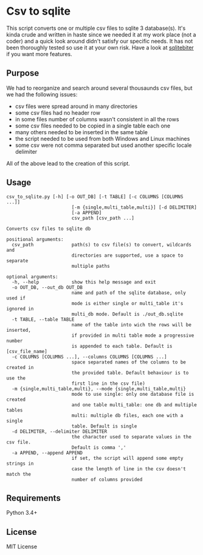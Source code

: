 # Csv to sqlite
This script converts one or multiple csv files to sqlite 3 database(s).
It's kinda crude and written in haste since we needed it at my work place (not a coder)
and a quick look around didn't satisfy our specific needs.
It has not been thoroughly tested so use it at your own risk.
Have a look at [sqlitebiter](https://github.com/thombashi/sqlitebiter) if you want more features.

## Purpose
We had to reorganize and search around several thousaunds csv files, but we had the
following issues:
- csv files were spread around in many directories
- some csv files had no header row
- in some files number of columns wasn't consistent in all the rows
- some csv files needed to be copied in a single table each one
- many others needed to be inserted in the same table
- the script needed to be used from both Windows and Linux machines
- some csv were not comma separated but used another specific locale delimiter

All of the above lead to the creation of this script.

## Usage
```
csv_to_sqlite.py [-h] [-o OUT_DB] [-t TABLE] [-c COLUMNS [COLUMNS ...]]
                        [-m {single,multi_table,multi}] [-d DELIMITER]
                        [-a APPEND]
                        csv_path [csv_path ...]

Converts csv files to sqlite db

positional arguments:
  csv_path              path(s) to csv file(s) to convert, wildcards and
                        directories are supported, use a space to separate
                        multiple paths

optional arguments:
  -h, --help            show this help message and exit
  -o OUT_DB, --out_db OUT_DB
                        name and path of the sqlite database, only used if
                        mode is either single or multi_table it's ignored in
                        multi_db mode. Default is ./out_db.sqlite
  -t TABLE, --table TABLE
                        name of the table into wich the rows will be inserted,
                        if provided in multi table mode a progressive number
                        is appended to each table. Default is [csv_file_name]
  -c COLUMNS [COLUMNS ...], --columns COLUMNS [COLUMNS ...]
                        space separated names of the columns to be created in
                        the provided table. Default behaviour is to use the
                        first line in the csv file)
  -m {single,multi_table,multi}, --mode {single,multi_table,multi}
                        mode to use single: only one database file is created
                        and one table multi_table: one db and multiple tables
                        multi: multiple db files, each one with a single
                        table. Default is single
  -d DELIMITER, --delimiter DELIMITER
                        the character used to separate values in the csv file.
                        Default is comma ','
  -a APPEND, --append APPEND
                        if set, the script will append some empty strings in
                        case the length of line in the csv doesn't match the
                        number of columns provided
```

## Requirements
Python 3.4+

## License 
MIT License
